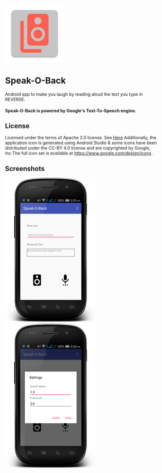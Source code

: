 ![](https://raw.githubusercontent.com/ExploiTR/Speak-O-Back/master/app/src/main/res/mipmap-xxxhdpi/ic_launcher.png)

# Speak-O-Back
Android app to make you laugh by reading aloud the text you type in REVERSE.  
#### Speak-O-Back is powered by Google's Text-To-Speech engine.

## License
Licensed under the terms of Apache 2.0 license. See [Here](https://github.com/ExploiTR/Speak-O-Back/blob/master/LICENSE)
Additionally, the application icon is generated using Android Studio & some icons have been distributed under the CC-BY 4.0 license and are copyrighted by Google, Inc.The full icon set is available at https://www.google.com/design/icons .

## Screenshots 
![](https://raw.githubusercontent.com/ExploiTR/Speak-O-Back/master/screenshots/screenshot%20(0).png)
![](https://raw.githubusercontent.com/ExploiTR/Speak-O-Back/master/screenshots/screenshot%20(1).png)

